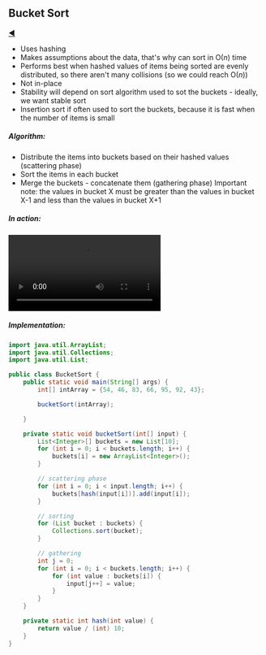 ## Bucket Sort

[:arrow_backward:](../../algorithms_index)

- Uses hashing
- Makes assumptions about the data, that's why can sort in O($n$) time 
- Performs best when hashed values of items being sorted are evenly distributed, so there aren't many collisions (so we could reach O($n$))
- Not in-place
- Stability will depend on sort algorithm used to sot the buckets - ideally, we want stable sort
- Insertion sort if often used to sort the buckets, because it is fast when the number of items is small

##### Algorithm:

- Distribute the items into buckets based on their hashed values (scattering phase)
- Sort the items in each bucket
- Merge the buckets - concatenate them (gathering phase)
  Important note: the values in bucket X must be greater than the values in bucket X-1 and less than the values in bucket X+1

##### In action:

<video controls src="../../../../../src/video/bucket_sort_in_action.mp4"></video>

##### Implementation:

```java
import java.util.ArrayList;
import java.util.Collections;
import java.util.List;

public class BucketSort {
    public static void main(String[] args) {
        int[] intArray = {54, 46, 83, 66, 95, 92, 43};

        bucketSort(intArray);

    }

    private static void bucketSort(int[] input) {
        List<Integer>[] buckets = new List[10];
        for (int i = 0; i < buckets.length; i++) {
            buckets[i] = new ArrayList<Integer>();
        }

        // scattering phase
        for (int i = 0; i < input.length; i++) {
            buckets[hash(input[i])].add(input[i]);
        }

        // sorting
        for (List bucket : buckets) {
            Collections.sort(bucket);
        }

        // gathering
        int j = 0;
        for (int i = 0; i < buckets.length; i++) {
            for (int value : buckets[i]) {
                input[j++] = value;
            }
        }
    }

    private static int hash(int value) {
        return value / (int) 10;
    }
}
```